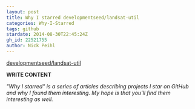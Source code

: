 ```yaml
---
layout: post
title: Why I starred developmentseed/landsat-util
categories: Why-I-Starred
tags: github
stardate: 2014-08-30T22:45:24Z
gh_id: 22521755
author: Nick Peihl
---
```


[developmentseed/landsat-util](https://github.com/developmentseed/landsat-util)

**WRITE CONTENT**

*"Why I starred" is a series of articles describing projects I star on GitHub and why I found them interesting. My hope is that you'll find them interesting as well.*

